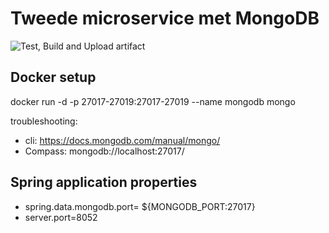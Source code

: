 # Tweede microservice met MongoDB

![Test, Build and Upload artifact](https://github.com/m4t5k4/back-end-beta/workflows/Test,%20Build%20and%20Upload%20artifact/badge.svg)

## Docker setup

docker run -d -p 27017-27019:27017-27019 --name mongodb mongo

troubleshooting:

- cli: https://docs.mongodb.com/manual/mongo/
- Compass: mongodb://localhost:27017/

## Spring application properties

- spring.data.mongodb.port= ${MONGODB_PORT:27017}
- server.port=8052
